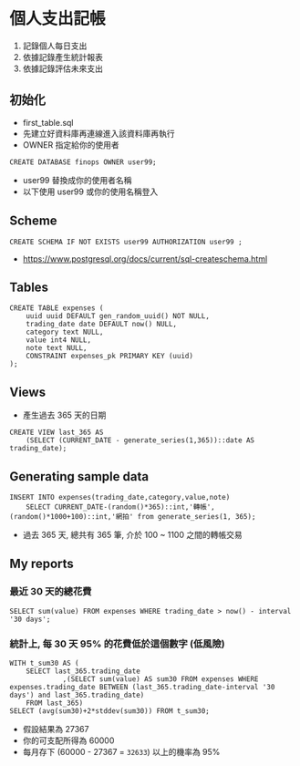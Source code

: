 # 個人支出記帳
1. 記錄個人每日支出
2. 依據記錄產生統計報表
3. 依據記錄評估未來支出

## 初始化
- first_table.sql
- 先建立好資料庫再連線進入該資料庫再執行
- OWNER 指定給你的使用者
```
CREATE DATABASE finops OWNER user99;
```
- user99 替換成你的使用者名稱
- 以下使用 user99 或你的使用名稱登入

## Scheme
```
CREATE SCHEMA IF NOT EXISTS user99 AUTHORIZATION user99 ;
```
- https://www.postgresql.org/docs/current/sql-createschema.html
## Tables
```
CREATE TABLE expenses (
	uuid uuid DEFAULT gen_random_uuid() NOT NULL,
	trading_date date DEFAULT now() NULL,
	category text NULL,
	value int4 NULL,
	note text NULL,
	CONSTRAINT expenses_pk PRIMARY KEY (uuid)
);
```

## Views
- 產生過去 365 天的日期
```
CREATE VIEW last_365 AS
	(SELECT (CURRENT_DATE - generate_series(1,365))::date AS trading_date);
```

## Generating sample data
```
INSERT INTO expenses(trading_date,category,value,note)
	SELECT CURRENT_DATE-(random()*365)::int,'轉帳',(random()*1000+100)::int,'網拍' from generate_series(1, 365);
```
- 過去 365 天, 總共有 365 筆, 介於 100 ~ 1100 之間的轉帳交易
## My reports
### 最近 30 天的總花費
```
SELECT sum(value) FROM expenses WHERE trading_date > now() - interval '30 days';
```
### 統計上, 每 30 天 95% 的花費低於這個數字 (低風險)
```
WITH t_sum30 AS (
	SELECT last_365.trading_date
             ,(SELECT sum(value) AS sum30 FROM expenses WHERE expenses.trading_date BETWEEN (last_365.trading_date-interval '30 days') and last_365.trading_date)
	FROM last_365)
SELECT (avg(sum30)+2*stddev(sum30)) FROM t_sum30;
```
- 假設結果為 27367
- 你的可支配所得為 60000
- 每月存下 (60000 - 27367 = ```32633```) 以上的機率為 95%


